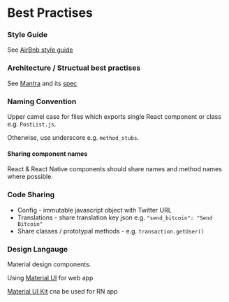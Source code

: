 # Best Practises

### Style Guide
See [AirBnb style guide](https://github.com/airbnb/javascript)

### Architecture / Structual best practises
See [Mantra](https://github.com/kadirahq/mantra) and its [spec](https://kadirahq.github.io/mantra/)

### Naming Convention
Upper camel case for files which exports single React component or class e.g. `PostList.js`.

Otherwise, use underscore e.g. `method_stubs`.

#### Sharing component names
React & React Native components should share names and method names where possible.

### Code Sharing
* Config - immutable javascript object with Twitter URL
* Translations - share translation key json e.g. `"send_bitcoin": "Send Bitcoin"`
* Share classes / prototypal methods - e.g. `transaction.getUser()`

### Design Langauge
Material design components.

Using [Material UI](http://www.material-ui.com/) for web app

[Material UI Kit](https://github.com/xinthink/react-native-material-kit) cna be used for RN app
